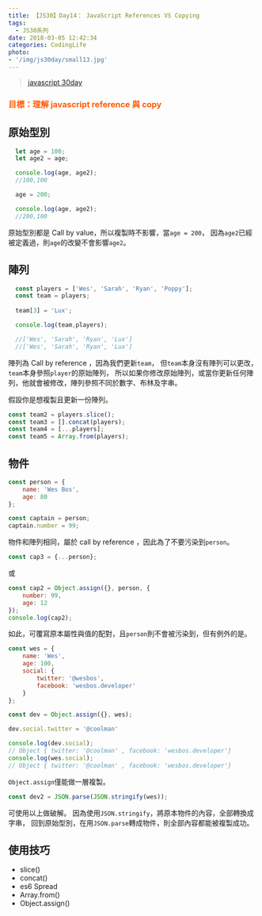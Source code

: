 ```yaml
---
title: 【JS30】Day14： JavaScript References VS Copying
tags:
  - JS30系列
date: 2018-03-05 12:42:34
categories: CodingLife
photo:
- '/img/js30day/small13.jpg'
---
```


> [javascript 30day](https://javascript30.com/)

<!-- more -->

### <span style="color:#ff5900">目標：理解 javascript reference 與 copy</span>

## 原始型別

```js
  let age = 100;
  let age2 = age;

  console.log(age, age2);
  //100,100

  age = 200;

  console.log(age, age2);
  //200,100
```

原始型別都是 Call by value，所以複製時不影響，當`age = 200`，
因為`age2`已經被定義過，則`age`的改變不會影響`age2`。

## 陣列

```js
  const players = ['Wes', 'Sarah', 'Ryan', 'Poppy'];
  const team = players;
  
  team[3] = 'Lux';

  console.log(team,players);

  //['Wes', 'Sarah', 'Ryan', 'Lux']
  //['Wes', 'Sarah', 'Ryan', 'Lux']
```
陣列為 Call by reference ，因為我們更新`team`，
但`team`本身沒有陣列可以更改，`team`本身參照`player`的原始陣列，
所以如果你修改原始陣列，或當你更新任何陣列，他就會被修改，陣列參照不同於數字、布林及字串。

假設你是想複製且更新一份陣列。
```js
const team2 = players.slice();
const team3 = [].concat(players);
const team4 = [...players];
const team5 = Array.from(players);
```

## 物件

```js
const person = {
    name: 'Wes Bos',
    age: 80
};

const captain = person;
captain.number = 99;
```
物件和陣列相同，屬於 call by reference ，因此為了不要污染到`person`。

```js
const cap3 = {...person};
```
或

```js
const cap2 = Object.assign({}, person, {
    number: 99,
    age: 12
});
console.log(cap2);
```

如此，可覆寫原本屬性與值的配對，且`person`則不會被污染到，但有例外的是。

```js
const wes = {
    name: 'Wes',
    age: 100,
    social: {
        twitter: '@wesbos',
        facebook: 'wesbos.developer'
    }
};

const dev = Object.assign({}, wes);

dev.social.twitter = '@coolman'

console.log(dev.social);
// Object { twitter: '@coolman' , facebook: 'wesbos.developer'}
console.log(wes.social);
// Object { twitter: '@coolman' , facebook: 'wesbos.developer'}
```
`Object.assign`僅能做一層複製。

```js
const dev2 = JSON.parse(JSON.stringify(wes));
```
可使用以上做破解。
因為使用`JSON.stringify`，將原本物件的內容，全部轉換成字串，
回到原始型別，在用`JSON.parse`轉成物件，則全部內容都能被複製成功。

## 使用技巧 
- slice()
- concat()
- es6 Spread
- Array.from()
- Object.assign()